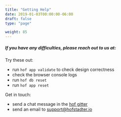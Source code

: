```yaml
---
title: "Getting Help"
date: 2019-01-03T00:00:00-06:00
draft: false
type: "page"

weight: 85
---
```


##### If you have any difficulties, please reach out to us at:

Try these out:

- run `hof app validate` to check design correctness
- check the browser console logs
- run `hof db reset`
- run `hof app reset`

Get in touch:

- send a chat message in the [hof gitter](https://gitter.im/hofstadter-io/hof)
- send an email to [support@hofstadter.io](mailto:support@hofstadter.io)

